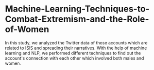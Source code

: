 # Machine-Learning-Techniques-to-Combat-Extremism-and-the-Role-of-Women
In this study, we analyzed the Twitter data of those accounts which are related to ISIS and spreading their narratives. With the help of machine learning and NLP, we performed different techniques to find out the account's connection with each other which involved both males and women. 
